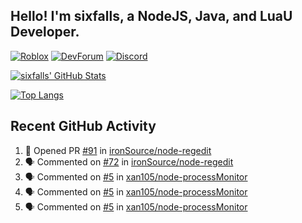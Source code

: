 ## Hello! I'm sixfalls, a NodeJS, Java, and LuaU Developer.

[![Roblox](https://img.shields.io/badge/dynamic/json?color=red&label=Roblox&query=count&suffix=%20Followers&url=https%3A%2F%2Ffriends.roblox.com%2Fv1%2Fusers%2F193632792%2Ffollowers%2Fcount&style=for-the-badge&logo=Roblox)](https://www.roblox.com/users/193632792/profile)
[![DevForum](https://img.shields.io/badge/dynamic/json?color=9cf&label=DevForum&query=user.profile_view_count&suffix=%20Views&url=https%3A%2F%2Fdevforum.roblox.com%2Fu%2Fsixfalls.json&style=for-the-badge&logo=Roblox)](https://devforum.roblox.com/u/sixfalls/summary)
[![Discord](https://img.shields.io/badge/Discord-Profile-blue?style=for-the-badge&logo=Discord&logoColor=white)](https://discord.com/users/303173495918034945)

[![sixfalls' GitHub Stats](https://github-readme-stats.vercel.app/api?username=6ixfalls&theme=github_dark&hide_border=true)](https://github.com/anuraghazra/github-readme-stats)

[![Top Langs](https://github-readme-stats.vercel.app/api/top-langs/?username=6ixfalls&theme=github_dark&hide_border=true)](https://github.com/anuraghazra/github-readme-stats)

## Recent GitHub Activity
<!--START_SECTION:activity-->
1. 💪 Opened PR [#91](https://github.com/ironSource/node-regedit/pull/91) in [ironSource/node-regedit](https://github.com/ironSource/node-regedit)
2. 🗣 Commented on [#72](https://github.com/ironSource/node-regedit/issues/72) in [ironSource/node-regedit](https://github.com/ironSource/node-regedit)
3. 🗣 Commented on [#5](https://github.com/xan105/node-processMonitor/issues/5) in [xan105/node-processMonitor](https://github.com/xan105/node-processMonitor)
4. 🗣 Commented on [#5](https://github.com/xan105/node-processMonitor/issues/5) in [xan105/node-processMonitor](https://github.com/xan105/node-processMonitor)
5. 🗣 Commented on [#5](https://github.com/xan105/node-processMonitor/issues/5) in [xan105/node-processMonitor](https://github.com/xan105/node-processMonitor)
<!--END_SECTION:activity-->
